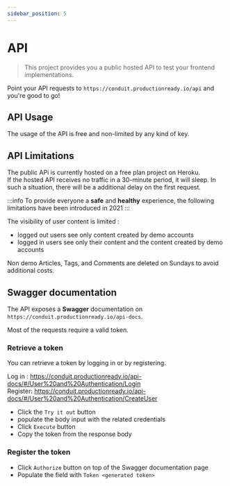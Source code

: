 ```yaml
---
sidebar_position: 5
---
```


# API

> This project provides you a public hosted API to test your frontend implementations.

Point your API requests to `https://conduit.productionready.io/api` and you're good to go!

## API Usage

The usage of the API is free and non-limited by any kind of key.


## API Limitations

The public APi is currently hosted on a free plan project on Heroku.  
If the hosted API receives no traffic in a 30-minute period, it will sleep. In such a situation, there will be a additional delay on the first request.

:::info
To provide everyone a **safe** and **healthy** experience, the following limitations have been introduced in 2021
:::

The visibility of user content is limited :
- logged out users see only content created by demo accounts
- logged in users see only their content and the content created by demo accounts

Non demo Articles, Tags, and Comments are deleted on Sundays to avoid additional costs.

## Swagger documentation

The API exposes a **Swagger** documentation on `https://conduit.productionready.io/api-docs`.

Most of the requests require a valid token.

### Retrieve a token

You can retrieve a token by logging in or by registering.

Log in : https://conduit.productionready.io/api-docs/#/User%20and%20Authentication/Login  
Register: https://conduit.productionready.io/api-docs/#/User%20and%20Authentication/CreateUser  

* Click the `Try it out` button
* populate the body input with the related credentials
* Click `Execute` button
* Copy the token from the response body

### Register the token

* Click `Authorize` button on top of the Swagger documentation page
* Populate the field with `Token <generated token>`
